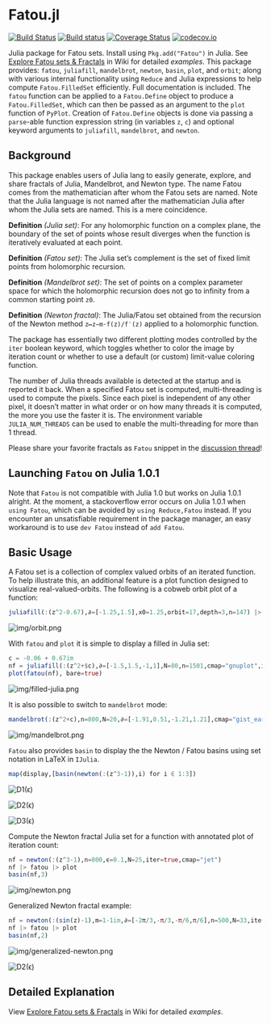# Fatou.jl

[![Build Status](https://travis-ci.org/chakravala/Fatou.jl.svg?branch=master)](https://travis-ci.org/chakravala/Fatou.jl) [![Build status](https://ci.appveyor.com/api/projects/status/mdathjmu7jg57u77?svg=true)](https://ci.appveyor.com/project/chakravala/fatou-jl) [![Coverage Status](https://coveralls.io/repos/github/chakravala/Fatou.jl/badge.svg?branch=master)](https://coveralls.io/github/chakravala/Fatou.jl?branch=master) [![codecov.io](http://codecov.io/github/chakravala/Fatou.jl/coverage.svg?branch=master)](http://codecov.io/github/chakravala/Fatou.jl?branch=master)

Julia package for Fatou sets. Install using `Pkg.add("Fatou")` in Julia. See [Explore Fatou sets & Fractals](https://github.com/chakravala/Fatou.jl/wiki/Explore-Fatou-sets-&-fractals) in Wiki for detailed *examples*. This package provides: `fatou`, `juliafill`, `mandelbrot`, `newton`, `basin`, `plot`, and `orbit`; along with various internal functionality using `Reduce` and Julia expressions to help compute `Fatou.FilledSet` efficiently. Full documentation is included. The `fatou` function can be applied to a `Fatou.Define` object to produce a `Fatou.FilledSet`, which can then be passed as an argument to the `plot` function of `PyPlot`. Creation of `Fatou.Define` objects is done via passing a `parse`-able function expression string (in variables `z`, `c`) and optional keyword arguments to `juliafill`, `mandelbrot`, and `newton`.

## Background

This package enables users of Julia lang to easily generate, explore, and share fractals of Julia, Mandelbrot, and Newton type. The name Fatou comes from the mathematician after whom the Fatou sets are named. Note that the Julia language is not named after the mathematician Julia after whom the Julia sets are named. This is a mere coincidence.

**Definition** *(Julia set)*: For any holomorphic function on a complex plane, the boundary of the set of points whose result diverges when the function is iteratively evaluated at each point.

**Definition** *(Fatou set)*: The Julia set’s complement is the set of fixed limit points from holomorphic recursion.

**Definition** *(Mandelbrot set)*: The set of points on a complex parameter space for which the holomorphic recursion does not go to infinity from a common starting point `z0`.

**Definition** *(Newton fractal)*: The Julia/Fatou set obtained from the recursion of the Newton method `z↦z−m⋅f(z)/f′(z)` applied to a holomorphic function.

The package has essentially two different plotting modes controlled by the `iter` boolean keyword, which toggles whether to color the image by iteration count or whether to use a default (or custom) limit-value coloring function.

The number of Julia threads available is detected at the startup and is reported it back. When a specified Fatou set is computed, multi-threading is used to compute the pixels.
Since each pixel is independent of any other pixel, it doesn’t matter in what order or on how many threads it is computed, the more you use the faster it is.
The environment variable `JULIA_NUM_THREADS` can be used to enable the multi-threading for more than 1 thread.

Please share your favorite fractals as `Fatou` snippet in the [discussion thread](https://discourse.julialang.org/t/ann-fatou-jl-easily-share-julia-fractals)!

## Launching `Fatou` on Julia 1.0.1

Note that `Fatou` is not compatible with Julia 1.0 but works on Julia 1.0.1 alright. At the moment, a stackoverflow error occurs on Julia 1.0.1 when `using Fatou`, which can be avoided by `using Reduce,Fatou` instead.
If you encounter an unsatisfiable requirement in the package manager, an easy workaround is to use `dev Fatou` instead of `add Fatou`.

## Basic Usage

A Fatou set is a collection of complex valued orbits of an iterated function. To help illustrate this, an additional feature is a plot function designed to visualize real-valued-orbits. The following is a cobweb orbit plot of a function:

```Julia
juliafill(:(z^2-0.67),∂=[-1.25,1.5],x0=1.25,orbit=17,depth=3,n=147) |> orbit
```

![img/orbit.png](img/orbit.png)

With `fatou` and `plot` it is simple to display a filled in Julia set:

```Julia
c = -0.06 + 0.67im
nf = juliafill(:(z^2+$c),∂=[-1.5,1.5,-1,1],N=80,n=1501,cmap="gnuplot",iter=true)
plot(fatou(nf), bare=true)
```

![img/filled-julia.png](img/filled-julia.png)

It is also possible to switch to `mandelbrot` mode:

```Julia
mandelbrot(:(z^2+c),n=800,N=20,∂=[-1.91,0.51,-1.21,1.21],cmap="gist_earth") |> fatou |> plot
```

![img/mandelbrot.png](img/mandelbrot.png)

`Fatou` also provides `basin` to display the the Newton / Fatou basins using set notation in LaTeX in `IJulia`.

```Julia
map(display,[basin(newton(:(z^3-1)),i) for i ∈ 1:3])
```

![D1(ϵ)](http://latex.codecogs.com/svg.latex?D_1(\epsilon)%20=%20\left\\{z\in\mathbb{C}:\left|\\,z%20-%20\frac{z^{3}%20-%201}{3%20z^{2}}%20-%20r_i\\,\right|%3C\epsilon,\\,\forall%20r_i(\\,f(r_i)=0%20)\right\\})

![D2(ϵ)](http://latex.codecogs.com/svg.latex?D_2(\epsilon)%20=%20\left\\{z\in\mathbb{C}:\left|\\,z%20-%20\frac{\left(z%20-%20\frac{z^{3}%20-%201}{3%20z^{2}}\right)^{3}%20-%201}{3%20\left(z%20-%20\frac{z^{3}%20-%201}{3%20z^{2}}\right)^{2}}%20-%20\frac{z^{3}%20-%201}{3%20z^{2}}%20-%20r_i\\,\right|%3C\epsilon,\\,\forall%20r_i(\\,f(r_i)=0%20)\right\\})

![D3(ϵ)](http://latex.codecogs.com/svg.latex?D_3(\epsilon)%20=%20\left\\{z\in\mathbb{C}:\left|\\,z%20-%20\frac{\left(z%20-%20\frac{\left(z%20-%20\frac{z^{3}%20-%201}{3%20z^{2}}\right)^{3}%20-%201}{3%20\left(z%20-%20\frac{z^{3}%20-%201}{3%20z^{2}}\right)^{2}}%20-%20\frac{z^{3}%20-%201}{3%20z^{2}}\right)^{3}%20-%201}{3%20\left(z%20-%20\frac{\left(z%20-%20\frac{z^{3}%20-%201}{3%20z^{2}}\right)^{3}%20-%201}{3%20\left(z%20-%20\frac{z^{3}%20-%201}{3%20z^{2}}\right)^{2}}%20-%20\frac{z^{3}%20-%201}{3%20z^{2}}\right)^{2}}%20-%20\frac{\left(z%20-%20\frac{z^{3}%20-%201}{3%20z^{2}}\right)^{3}%20-%201}{3%20\left(z%20-%20\frac{z^{3}%20-%201}{3%20z^{2}}\right)^{2}}%20-%20\frac{z^{3}%20-%201}{3%20z^{2}}%20-%20r_i\\,\right|%3C\epsilon,\\,\forall%20r_i(\\,f(r_i)=0%20)\right\\})

Compute the Newton fractal Julia set for a function with annotated plot of iteration count:

```Julia
nf = newton(:(z^3-1),n=800,ϵ=0.1,N=25,iter=true,cmap="jet")
nf |> fatou |> plot
basin(nf,3)
```

![img/newton.png](img/newton.png)

Generalized Newton fractal example:

```Julia
nf = newton(:(sin(z)-1),m=1-1im,∂=[-2π/3,-π/3,-π/6,π/6],n=500,N=33,iter=true,ϵ=0.05,cmap="cubehelix")
nf |> fatou |> plot
basin(nf,2)
```

![img/generalized-newton.png](img/generalized-newton.png)

![D2(ϵ)](http://latex.codecogs.com/svg.latex?D_2(\epsilon)%20=%20\left\\{z\in\mathbb{C}:\left|\\,z%20-%20\frac{1}{\cos{\left%20(z%20\right%20)}}%20\left(1%20+%20i\right)%20\left(\sin{\left%20(z%20\right%20)}%20-%201\right)%20-%20\frac{\left(1%20+%20i\right)%20\left(\sin{\left%20(z%20-%20\frac{1}{\cos{\left%20(z%20\right%20)}}%20\left(1%20+%20i\right)%20\left(\sin{\left%20(z%20\right%20)}%20-%201\right)%20\right%20)}%20-%201\right)}{\cos{\left%20(z%20-%20\frac{1}{\cos{\left%20(z%20\right%20)}}%20\left(1%20+%20i\right)%20\left(\sin{\left%20(z%20\right%20)}%20-%201\right)%20\right%20)}}%20-%20r_i\\,\right|%3C\epsilon,\\,\forall%20r_i(\\,f(r_i)=0%20)\right\\})

## Detailed Explanation

View [Explore Fatou sets & Fractals](https://github.com/chakravala/Fatou.jl/wiki/Explore-Fatou-sets-&-fractals) in Wiki for detailed *examples*.
